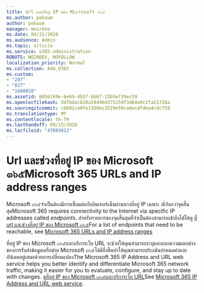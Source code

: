 ```yaml
---
title: Url และที่อยู่ IP ของ Microsoft ๓๖๕
ms.author: pebaum
author: pebaum
manager: mnirkhe
ms.date: 04/21/2020
ms.audience: Admin
ms.topic: article
ms.service: o365-administration
ROBOTS: NOINDEX, NOFOLLOW
localization_priority: Normal
ms.collection: Adm_O365
ms.custom:
- "287"
- "827"
- "1600028"
ms.assetid: 6056169e-6e69-4b5f-bb67-15b5ef39ec59
ms.openlocfilehash: 5d7bdac820a29496d375259f3d64e0c2fa21728a
ms.sourcegitcommit: c6692ce0fa1358ec3529e59ca0ecdfdea4cdc759
ms.translationtype: MT
ms.contentlocale: th-TH
ms.lasthandoff: 09/15/2020
ms.locfileid: "47803012"
---
```

# <a name="microsoft-365-urls-and-ip-address-ranges"></a><span data-ttu-id="ac7ed-102">Url และช่วงที่อยู่ IP ของ Microsoft ๓๖๕</span><span class="sxs-lookup"><span data-stu-id="ac7ed-102">Microsoft 365 URLs and IP address ranges</span></span>

<span data-ttu-id="ac7ed-103">Microsoft ๓๖๕จำเป็นต้องมีการเชื่อมต่อกับอินเทอร์เน็ตผ่านทางที่อยู่ IP เฉพาะ *ที่เรียกว่า*จุดสิ้นสุด</span><span class="sxs-lookup"><span data-stu-id="ac7ed-103">Microsoft 365 requires connectivity to the Internet via specific IP addresses called *endpoints*.</span></span>
<span data-ttu-id="ac7ed-104">สำหรับรายการของจุดสิ้นสุดที่จำเป็นต้องสามารถเข้าถึงได้ให้ดู [ที่ url และช่วงที่อยู่ IP ของ Microsoft ๓๖๕](https://docs.microsoft.com/office365/enterprise/urls-and-ip-address-ranges)</span><span class="sxs-lookup"><span data-stu-id="ac7ed-104">For a list of endpoints that need to be reachable, see [Microsoft 365 URLs and IP address ranges](https://docs.microsoft.com/office365/enterprise/urls-and-ip-address-ranges)</span></span> 

<span data-ttu-id="ac7ed-105">ที่อยู่ IP ของ Microsoft ๓๖๕และบริการเว็บ URL จะช่วยให้คุณสามารถระบุและแยกความแตกต่างของการรับส่งข้อมูลเครือข่าย Microsoft ๓๖๕ได้ดียิ่งขึ้นทำให้คุณสามารถประเมินกำหนดค่าและอัปเดตอยู่เสมอด้วยการเปลี่ยนแปลง</span><span class="sxs-lookup"><span data-stu-id="ac7ed-105">The Microsoft 365 IP Address and URL web service helps you better identify and differentiate Microsoft 365 network traffic, making it easier for you to evaluate, configure, and stay up to date with changes.</span></span> <span data-ttu-id="ac7ed-106">ดู[ที่อยู่ IP ของ Microsoft ๓๖๕และบริการเว็บ URL](https://docs.microsoft.com/office365/enterprise/office-365-ip-web-service)</span><span class="sxs-lookup"><span data-stu-id="ac7ed-106">See [Microsoft 365 IP Address and URL web service](https://docs.microsoft.com/office365/enterprise/office-365-ip-web-service).</span></span>